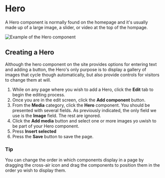 # Hero

A Hero component is normally found on the homepage and it's usually made up of a large image, a slider, or video at the top of the hompage.

![Example of the Hero component](../.gitbook/assets/hero.png)

## Creating a Hero

Although the hero component on the site provides options for entering text and adding a button, the Hero's only purpose is to display a gallery of images that cycle though automatically, but also provide controls for visitors to change them at will.

1. While on any page where you wish to add a Hero, click the **Edit** tab to begin the editing process.
1. Once you are in the edit screen, click the **Add component** button.
1. From the **Media** category, click the **Hero** component. You should be presented with several fields. As previously indicated, the only field we use is the **Image** field. The rest are ignored.
1. Click the **Add media** button and select one or more images yo uwish to be part of your Hero component.
1. Press **Insert selected**
1. Press the **Save** button to save the page.

### Tip

You can change the order in which components display in a page by dragging the cross-air icon and drag the components to position them in the order yo wish to display them.
